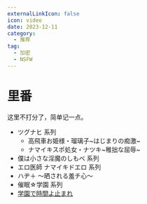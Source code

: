 ```yaml
---
externalLinkIcon: false
icon: video
date: 2023-12-11
category:
  - 推荐
tag:
  - 加密
  - NSFW
---
```


# 里番

这里不打分了，简单记一点。

<!-- prettier-ignore -->
- ツグナヒ 系列
  - 高飛車お姫様・瑠璃子~はじまりの痴激~
  - ナマイキスポ処女・ナツキ~稚拙な屈辱~
- 僕は小さな淫魔のしもべ 系列
- エロ医師 ナマイキドエロ 系列
- ハヂ＋ ～晒される羞チ心～
- 催眠☆学園 系列
- [学園で時間よ止まれ](https://hanime1.me/watch?v=13076)
